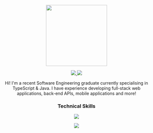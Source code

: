 <p align="center">
  <a href="https://github.com/anuraghazra/github-readme-stats">
    <img height=200 align="center" src="https://github-readme-stats.vercel.app/api/top-langs/?username=SamC95&layout=compact&theme=dark"/> 
  </a>
</p>

<p align="center">
  <a href="https://www.linkedin.com/in/sam-clark-23451730b/">
     <img src="https://img.shields.io/badge/LinkedIn-465149?style=for-the-badge"/>
  </a>
  <!---
  <a href="">
    <img src="https://img.shields.io/badge/Portfolio-465149?style=for-the-badge"/>
  </a>
  -->
  <a href="mailto:sam.clark48@hotmail.co.uk">
     <img src="https://img.shields.io/badge/Email-465149?style=for-the-badge"/>
  </a>
</p>

<p align="center">
  Hi! I'm a recent Software Engineering graduate currently specialising in TypeScript & Java. I have experience developing full-stack web applications, back-end APIs, mobile applications and more!
</p>

### <p align="center">Technical Skills</p>

<p align="center">
  <img src="https://skillicons.dev/icons?i=ts,js,react,next,html,css,sass,bootstrap" />
</p>
<p align="center">
  <img src="https://skillicons.dev/icons?i=java,cs,nodejs,electron,kotlin,swift,mysql,firebase,php" />
</p>

<!--
**SamC95/SamC95** is a ✨ _special_ ✨ repository because its `README.md` (this file) appears on your GitHub profile.

Here are some ideas to get you started:

- 🔭 I’m currently working on ...
- 🌱 I’m currently learning ...
- 👯 I’m looking to collaborate on ...
- 🤔 I’m looking for help with ...
- 💬 Ask me about ...
- 📫 How to reach me: ...
- 😄 Pronouns: ...
- ⚡ Fun fact: ...
-->
